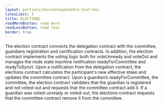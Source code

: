 ```yaml
---
layout: partials/shared/expendable-text-box
linesLimit: 3
title: ELECTIONS
readMoreButton: read more
readLessButton: read less
border: true
---
```


The election contract connects the delegation contract with the committee, guardians registration and certification contracts. In addition, the election contract implements the voting logic both for voteUnready and voteOut and manages the node state machine notification readyForCommittee and readyToSynct. Upon a notification from the delegation contract, the elections contract calculates the participant's new effective stake and updates the committee contract. Upon a guardian’s readyForCommittee, the committee, the election contract validates that the guardian is registered and not voted-out and requests that the committee contract add it. If a guardian was voted-unready or voted-out, the elections contract requests that the committee contract remove it from the committee.
